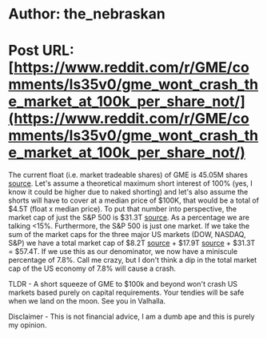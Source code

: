 # Author: the_nebraskan
# Post URL: [https://www.reddit.com/r/GME/comments/ls35v0/gme_wont_crash_the_market_at_100k_per_share_not/](https://www.reddit.com/r/GME/comments/ls35v0/gme_wont_crash_the_market_at_100k_per_share_not/)


The current float (i.e. market tradeable shares) of GME is 45.05M shares [source](https://finance.yahoo.com/quote/GME/key-statistics?p=GME). Let's assume a theoretical maximum short interest of 100% (yes, I know it could be higher due to naked shorting) and let's also assume the shorts will have to cover at a median price of $100K, that would be a total of $4.5T (float x median price). To put that number into perspective, the market cap of just the S&P 500 is $31.3T [source](https://ycharts.com/indicators/sp_500_market_cap). As a percentage we are talking <15%. Furthermore, the S&P 500 is just one market. If we take the sum of the market caps for the three major US markets (DOW, NASDAQ, S&P) we have a total market cap of $8.2T [source](https://finasko.com/dow-jones-stocks/) + $17.9T [source](https://markets.businessinsider.com/index/market-capitalization/nasdaq_100?p=1) + $31.3T = $57.4T. If we use this as our denominator, we now have a miniscule percentage of 7.8%. Call me crazy, but I don't think a dip in the total market cap of the US economy of 7.8% will cause a crash.

TLDR - A short squeeze of GME to $100k and beyond won't crash US markets based purely on capital requirements. Your tendies will be safe when we land on the moon. See you in Valhalla. 

Disclaimer - This is not financial advice, I am a dumb ape and this is purely my opinion.